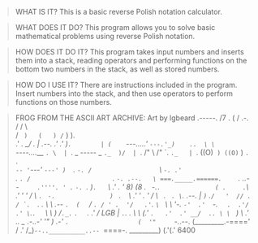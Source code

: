 >WHAT IS IT?
This is a basic reverse Polish notation calculator.

>WHAT DOES IT DO?
This program allows you to solve basic mathematical problems using reverse Polish notation.

>HOW DOES IT DO IT?
This program takes input numbers and inserts them into a stack, reading operators and performing functions on the bottom two numbers in the stack, as well as stored numbers.

>HOW DO I USE IT?
There are instructions included in the program. Insert numbers into the stack, and then use operators to perform functions on those numbers.

>FROG FROM THE ASCII ART ARCHIVE:
Art by lgbeard
                             .-----.
                            /7  .  (
                           /   .-.  \
                          /   /   \  \
                         / `  )   (   )
                        / `   )   ).  \
                      .'  _.   \_/  . |
     .--.           .' _.' )`.        |
    (    `---...._.'   `---.'_)    ..  \
     \            `----....___    `. \  |
      `.           _ ----- _   `._  )/  |
        `.       /"  \   /"  \`.  `._   |
          `.    ((O)` ) ((O)` ) `.   `._\
            `-- '`---'   `---' )  `.    `-.
               /                  ` \      `-.
             .'                      `.       `.
            /                     `  ` `.       `-.
     .--.   \ ===._____.======. `    `   `. .___.--`     .''''.
    ' .` `-. `.                )`. `   ` ` \          .' . '  8)
   (8  .  ` `-.`.               ( .  ` `  .`\      .'  '    ' /
    \  `. `    `-.               ) ` .   ` ` \  .'   ' .  '  /
     \ ` `.  ` . \`.    .--.     |  ` ) `   .``/   '  // .  /
      `.  ``. .   \ \   .-- `.  (  ` /_   ` . / ' .  '/   .'
        `. ` \  `  \ \  '-.   `-'  .'  `-.  `   .  .'/  .'
          \ `.`.  ` \ \    ) /`._.`       `.  ` .  .'  /
    LGB    |  `.`. . \ \  (.'               `.   .'  .'
        __/  .. \ \ ` ) \                     \.' .. \__
 .-._.-'     '"  ) .-'   `.                   (  '"     `-._.--.
(_________.-====' / .' /\_)`--..__________..-- `====-. _________)
                 (.'(.'
6400